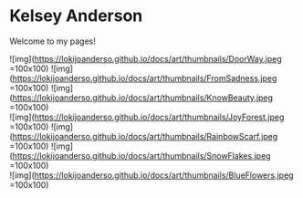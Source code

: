# Kelsey Anderson
Welcome to my pages!

![img](https://lokijoanderso.github.io/docs/art/thumbnails/DoorWay.jpeg =100x100)
![img](https://lokijoanderso.github.io/docs/art/thumbnails/FromSadness.jpeg =100x100)
![img](https://lokijoanderso.github.io/docs/art/thumbnails/KnowBeauty.jpeg =100x100) <br>
![img](https://lokijoanderso.github.io/docs/art/thumbnails/JoyForest.jpeg =100x100) 
![img](https://lokijoanderso.github.io/docs/art/thumbnails/RainbowScarf.jpeg =100x100)
![img](https://lokijoanderso.github.io/docs/art/thumbnails/SnowFlakes.jpeg =100x100) <br>
![img](https://lokijoanderso.github.io/docs/art/thumbnails/BlueFlowers.jpeg =100x100) 
